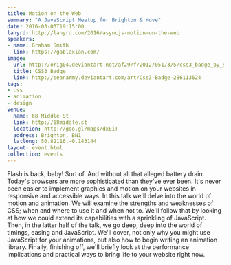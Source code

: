```yaml
---
title: Motion on the Web
summary: "A JavaScript Meetup for Brighton & Hove"
date: 2016-03-03T19:15:00
lanyrd: http://lanyrd.com/2016/asyncjs-motion-on-the-web
speakers:
- name: Graham Smith
  link: https://gablaxian.com/
image:
  url: http://orig04.deviantart.net/af29/f/2012/051/3/5/css3_badge_by_seanarmy-d4qceoo.png
  title: CSS3 Badge
  link: http://seanarmy.deviantart.com/art/Css3-Badge-286113624
tags:
- css
- animation
- design
venue:
  name: 68 Middle St
  link: http://68middle.st
  location: http://goo.gl/maps/dxEiT
  address: Brighton, BN1
  latlong: 50.82116,-0.143144
layout: event.html
collection: events
---
```


Flash is back, baby! Sort of. And without all that alleged battery drain. Today's browsers are more sophisticated than they've ever been. It's never been easier to implement graphics and motion on your websites in responsive and accessible ways. In this talk we'll delve into the world of motion and animation. We will examine the strengths and weaknesses of CSS; when and where to use it and when not to. We'll follow that by looking at how we could extend its capabilities with a sprinkling of JavaScript. Then, in the latter half of the talk, we go deep, deep into the world of timings, easing and JavaScript. We'll cover, not only why you might use JavaScript for your animations, but also how to begin writing an animation library. Finally, finishing off, we'll briefly look at the performance implications and practical ways to bring life to your website right now.
